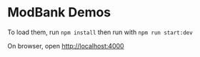 # ModBank Demos

To load them, run `npm install` then run with `npm run start:dev`

On browser, open [http://localhost:4000](http://localhost:4000)